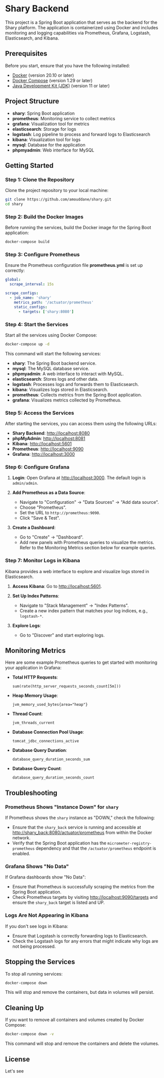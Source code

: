 # Shary Backend

This project is a Spring Boot application that serves as the backend for the Shary platform. The application is containerized using Docker and includes monitoring and logging capabilities via Prometheus, Grafana, Logstash, Elasticsearch, and Kibana.

## Prerequisites

Before you start, ensure that you have the following installed:

- [Docker](https://www.docker.com/get-started) (version 20.10 or later)
- [Docker Compose](https://docs.docker.com/compose/install/) (version 1.29 or later)
- [Java Development Kit (JDK)](https://www.oracle.com/java/technologies/javase-jdk11-downloads.html) (version 11 or later)

## Project Structure

- **shary**: Spring Boot application
- **prometheus**: Monitoring service to collect metrics
- **grafana**: Visualization tool for metrics
- **elasticsearch**: Storage for logs
- **logstash**: Log pipeline to process and forward logs to Elasticsearch
- **kibana**: Visualization tool for logs
- **mysql**: Database for the application
- **phpmyadmin**: Web interface for MySQL

## Getting Started

### Step 1: Clone the Repository

Clone the project repository to your local machine:

```sh
git clone https://github.com/amouddane/shary.git
cd shary
```
### Step 2: Build the Docker Images

Before running the services, build the Docker image for the Spring Boot application:

```sh
docker-compose build
```

### Step 3: Configure Prometheus

Ensure the Prometheus configuration file **prometheus.yml** is set up correctly:

```yml
global:
  scrape_interval: 15s

scrape_configs:
  - job_name: 'shary'
    metrics_path: '/actuator/prometheus'
    static_configs:
      - targets: ['shary:8080']

```
### Step 4: Start the Services
Start all the services using Docker Compose:

```sh
docker-compose up -d
```
This command will start the following services:

- **shary**: The Spring Boot backend service.
- **mysql**: The MySQL database service.
- **phpmyadmin**: A web interface to interact with MySQL.
- **elasticsearch**: Stores logs and other data.
- **logstash**: Processes logs and forwards them to Elasticsearch.
- **kibana**: Visualizes logs stored in Elasticsearch.
- **prometheus**: Collects metrics from the Spring Boot application.
- **grafana**: Visualizes metrics collected by Prometheus.

### Step 5: Access the Services

After starting the services, you can access them using the following URLs:

- **Shary Backend**: [http://localhost:8080](http://localhost:8080)
- **phpMyAdmin**: [http://localhost:8081](http://localhost:8081)
- **Kibana**: [http://localhost:5601](http://localhost:5601)
- **Prometheus**: [http://localhost:9090](http://localhost:9090)
- **Grafana**: [http://localhost:3000](http://localhost:3000)

### Step 6: Configure Grafana

1. **Login**: Open Grafana at [http://localhost:3000](http://localhost:3000). The default login is `admin/admin`.

2. **Add Prometheus as a Data Source**:
    - Navigate to "Configuration" -> "Data Sources" -> "Add data source".
    - Choose "Prometheus".
    - Set the URL to `http://prometheus:9090`.
    - Click "Save & Test".

3. **Create a Dashboard**:
    - Go to "Create" -> "Dashboard".
    - Add new panels with Prometheus queries to visualize the metrics. Refer to the Monitoring Metrics section below for example queries.

### Step 7: Monitor Logs in Kibana

Kibana provides a web interface to explore and visualize logs stored in Elasticsearch.

1. **Access Kibana**: Go to [http://localhost:5601](http://localhost:5601).

2. **Set Up Index Patterns**:
    - Navigate to "Stack Management" -> "Index Patterns".
    - Create a new index pattern that matches your log indices, e.g., `logstash-*`.

3. **Explore Logs**:
    - Go to "Discover" and start exploring logs.

## Monitoring Metrics

Here are some example Prometheus queries to get started with monitoring your application in Grafana:

- **Total HTTP Requests**:
    ```promql
    sum(rate(http_server_requests_seconds_count[5m]))
    ```

- **Heap Memory Usage**:
    ```promql
    jvm_memory_used_bytes{area="heap"}
    ```
- **Thread Count**:
    ```promql
    jvm_threads_current
    ```
- **Database Connection Pool Usage**:
    ```promql
    tomcat_jdbc_connections_active
    ```
- **Database Query Duration**:
    ```promql
    database_query_duration_seconds_sum
    ```
- **Database Query Count**:
    ```promql
    database_query_duration_seconds_count
    ```


## Troubleshooting

### Prometheus Shows "Instance Down" for `shary`

If Prometheus shows the `shary` instance as "DOWN," check the following:

- Ensure that the `shary_back` service is running and accessible at [http://shary_back:8080/actuator/prometheus](http://shary_back:8080/actuator/prometheus) from within the Docker network.
- Verify that the Spring Boot application has the `micrometer-registry-prometheus` dependency and that the `/actuator/prometheus` endpoint is enabled.

### Grafana Shows "No Data"

If Grafana dashboards show "No Data":

- Ensure that Prometheus is successfully scraping the metrics from the Spring Boot application.
- Check Prometheus targets by visiting [http://localhost:9090/targets](http://localhost:9090/targets) and ensure the `shary_back` target is listed and UP.

### Logs Are Not Appearing in Kibana

If you don't see logs in Kibana:

- Ensure that Logstash is correctly forwarding logs to Elasticsearch.
- Check the Logstash logs for any errors that might indicate why logs are not being processed.

## Stopping the Services

To stop all running services:

```sh
docker-compose down

```
This will stop and remove the containers, but data in volumes will persist.

## Cleaning Up
If you want to remove all containers and volumes created by Docker Compose:

```sh
docker-compose down -v
```
This command will stop and remove the containers and delete the volumes.

## License
Let's see 